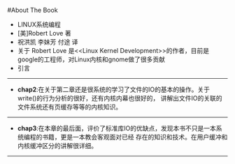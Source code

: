 #About The Book

* LINUX系统编程
* [美]Robert Love 著
* 祝洪凯 李妹芳 付途 译
* 关于 Robert Love 是<\<Linux Kernel Development\>>的作者，目前是google的工程师，对Linux内核和gnome做了很多贡献
* 引言

***
* __chap2__:在关于第二章还是很系统的学习了文件的IO的基本的操作。关于write()的行为分析的很好，还有内核内幕也很好的，
讲解出文件IO的关联的文件系统还有页缓存等等的内核知识。

***
* __chap3__:在本章的最后面，评价了标准库IO的优缺点，发现本书不只是一本系统编程的书籍，更是一本教会客观面对已经
存在的知识和技术。在用户缓冲和内核缓冲区分的讲解很详细。

***

